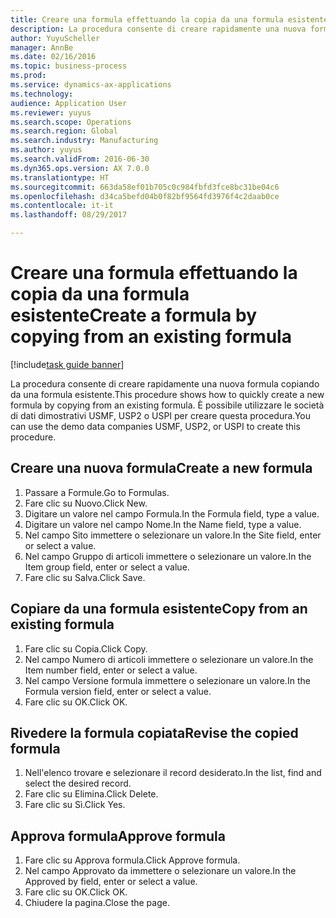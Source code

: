 ```yaml
--- 
title: Creare una formula effettuando la copia da una formula esistente
description: La procedura consente di creare rapidamente una nuova formula copiando da una formula esistente.
author: YuyuScheller
manager: AnnBe
ms.date: 02/16/2016
ms.topic: business-process
ms.prod: 
ms.service: dynamics-ax-applications
ms.technology: 
audience: Application User
ms.reviewer: yuyus
ms.search.scope: Operations
ms.search.region: Global
ms.search.industry: Manufacturing
ms.author: yuyus
ms.search.validFrom: 2016-06-30
ms.dyn365.ops.version: AX 7.0.0
ms.translationtype: HT
ms.sourcegitcommit: 663da58ef01b705c0c984fbfd3fce8bc31be04c6
ms.openlocfilehash: d34ca5befd04b0f82bf9564fd3976f4c2daab0ce
ms.contentlocale: it-it
ms.lasthandoff: 08/29/2017

---
```

# <a name="create-a-formula-by-copying-from-an-existing-formula"></a><span data-ttu-id="0dbf5-103">Creare una formula effettuando la copia da una formula esistente</span><span class="sxs-lookup"><span data-stu-id="0dbf5-103">Create a formula by copying from an existing formula</span></span>

[!include[task guide banner](../../includes/task-guide-banner.md)]

<span data-ttu-id="0dbf5-104">La procedura consente di creare rapidamente una nuova formula copiando da una formula esistente.</span><span class="sxs-lookup"><span data-stu-id="0dbf5-104">This procedure shows how to quickly create a new formula by copying from an existing formula.</span></span> <span data-ttu-id="0dbf5-105">È possibile utilizzare le società di dati dimostrativi USMF, USP2 o USPI per creare questa procedura.</span><span class="sxs-lookup"><span data-stu-id="0dbf5-105">You can use the demo data companies USMF, USP2, or USPI to create this procedure.</span></span>


## <a name="create-a-new-formula"></a><span data-ttu-id="0dbf5-106">Creare una nuova formula</span><span class="sxs-lookup"><span data-stu-id="0dbf5-106">Create a new formula</span></span>
1. <span data-ttu-id="0dbf5-107">Passare a Formule.</span><span class="sxs-lookup"><span data-stu-id="0dbf5-107">Go to Formulas.</span></span>
2. <span data-ttu-id="0dbf5-108">Fare clic su Nuovo.</span><span class="sxs-lookup"><span data-stu-id="0dbf5-108">Click New.</span></span>
3. <span data-ttu-id="0dbf5-109">Digitare un valore nel campo Formula.</span><span class="sxs-lookup"><span data-stu-id="0dbf5-109">In the Formula field, type a value.</span></span>
4. <span data-ttu-id="0dbf5-110">Digitare un valore nel campo Nome.</span><span class="sxs-lookup"><span data-stu-id="0dbf5-110">In the Name field, type a value.</span></span>
5. <span data-ttu-id="0dbf5-111">Nel campo Sito immettere o selezionare un valore.</span><span class="sxs-lookup"><span data-stu-id="0dbf5-111">In the Site field, enter or select a value.</span></span>
6. <span data-ttu-id="0dbf5-112">Nel campo Gruppo di articoli immettere o selezionare un valore.</span><span class="sxs-lookup"><span data-stu-id="0dbf5-112">In the Item group field, enter or select a value.</span></span>
7. <span data-ttu-id="0dbf5-113">Fare clic su Salva.</span><span class="sxs-lookup"><span data-stu-id="0dbf5-113">Click Save.</span></span>

## <a name="copy-from-an-existing-formula"></a><span data-ttu-id="0dbf5-114">Copiare da una formula esistente</span><span class="sxs-lookup"><span data-stu-id="0dbf5-114">Copy from an existing formula</span></span>
1. <span data-ttu-id="0dbf5-115">Fare clic su Copia.</span><span class="sxs-lookup"><span data-stu-id="0dbf5-115">Click Copy.</span></span>
2. <span data-ttu-id="0dbf5-116">Nel campo Numero di articoli immettere o selezionare un valore.</span><span class="sxs-lookup"><span data-stu-id="0dbf5-116">In the Item number field, enter or select a value.</span></span>
3. <span data-ttu-id="0dbf5-117">Nel campo Versione formula immettere o selezionare un valore.</span><span class="sxs-lookup"><span data-stu-id="0dbf5-117">In the Formula version field, enter or select a value.</span></span>
4. <span data-ttu-id="0dbf5-118">Fare clic su OK.</span><span class="sxs-lookup"><span data-stu-id="0dbf5-118">Click OK.</span></span>

## <a name="revise-the-copied-formula"></a><span data-ttu-id="0dbf5-119">Rivedere la formula copiata</span><span class="sxs-lookup"><span data-stu-id="0dbf5-119">Revise the copied formula</span></span>
1. <span data-ttu-id="0dbf5-120">Nell'elenco trovare e selezionare il record desiderato.</span><span class="sxs-lookup"><span data-stu-id="0dbf5-120">In the list, find and select the desired record.</span></span>
2. <span data-ttu-id="0dbf5-121">Fare clic su Elimina.</span><span class="sxs-lookup"><span data-stu-id="0dbf5-121">Click Delete.</span></span>
3. <span data-ttu-id="0dbf5-122">Fare clic su Sì.</span><span class="sxs-lookup"><span data-stu-id="0dbf5-122">Click Yes.</span></span>

## <a name="approve-formula"></a><span data-ttu-id="0dbf5-123">Approva formula</span><span class="sxs-lookup"><span data-stu-id="0dbf5-123">Approve formula</span></span>
1. <span data-ttu-id="0dbf5-124">Fare clic su Approva formula.</span><span class="sxs-lookup"><span data-stu-id="0dbf5-124">Click Approve formula.</span></span>
2. <span data-ttu-id="0dbf5-125">Nel campo Approvato da immettere o selezionare un valore.</span><span class="sxs-lookup"><span data-stu-id="0dbf5-125">In the Approved by field, enter or select a value.</span></span>
3. <span data-ttu-id="0dbf5-126">Fare clic su OK.</span><span class="sxs-lookup"><span data-stu-id="0dbf5-126">Click OK.</span></span>
4. <span data-ttu-id="0dbf5-127">Chiudere la pagina.</span><span class="sxs-lookup"><span data-stu-id="0dbf5-127">Close the page.</span></span>


